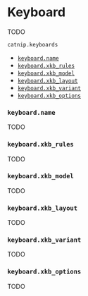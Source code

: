 # Keyboard

TODO

`catnip.keyboards`

- [`keyboard.name`](#keyboardname)
- [`keyboard.xkb_rules`](#keyboardxkb_rules)
- [`keyboard.xkb_model`](#keyboardxkb_model)
- [`keyboard.xkb_layout`](#keyboardxkb_layout)
- [`keyboard.xkb_variant`](#keyboardxkb_variant)
- [`keyboard.xkb_options`](#keyboardxkb_options)

### `keyboard.name`

TODO

### `keyboard.xkb_rules`

TODO

### `keyboard.xkb_model`

TODO

### `keyboard.xkb_layout`

TODO

### `keyboard.xkb_variant`

TODO

### `keyboard.xkb_options`

TODO
